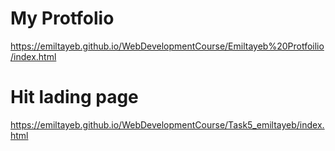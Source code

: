 # My Protfolio

https://emiltayeb.github.io/WebDevelopmentCourse/Emiltayeb%20Protfoilio/index.html



# Hit lading page

https://emiltayeb.github.io/WebDevelopmentCourse/Task5_emiltayeb/index.html
